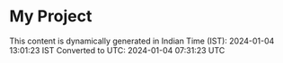 # My Project

This content is dynamically generated in Indian Time (IST): 2024-01-04 13:01:23 IST
Converted to UTC: 2024-01-04 07:31:23 UTC
